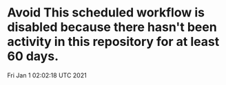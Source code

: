 # Avoid This scheduled workflow is disabled because there hasn't been activity in this repository for at least 60 days.
Fri Jan  1 02:02:18 UTC 2021
